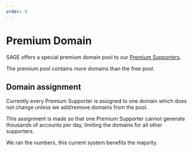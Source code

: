 ```yaml
---
order: 0
---
```


# Premium Domain

SAGE offers a special premium domain pool to our
[Premium Supporters](../premium.md).

The premium pool contains more domains than the free pool.

## Domain assignment

Currently every Premium Supporter is assigned to one domain which does not
change unless we add/remove domains from the pool.

This assignment is made so that one Premium Supporter cannot generate thousands
of accounts per day, limiting the domains for all other supporters.

We ran the numbers, this current system benefits the majority.
